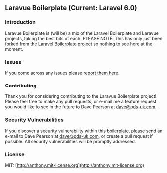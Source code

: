## Laravue Boilerplate (Current: Laravel 6.0)

### Introduction

Laravue Boilerplate is (will be) a mix of the Laravel Boilerplate and Laravue projects, taking the best bits of each. PLEASE NOTE: This has only just been forked from the Laravel Boilerplate project so nothing to see here at the moment.

### Issues

If you come across any issues please [report them here](https://github.com/frijj2k/laravue-boilerplate/issues).

### Contributing

Thank you for considering contributing to the Laravue Boilerplate project! Please feel free to make any pull requests, or e-mail me a feature request you would like to see in the future to Dave Pearson at dave@pds-uk.com.

### Security Vulnerabilities

If you discover a security vulnerability within this boilerplate, please send an e-mail to Dave Pearson at dave@pds-uk.com, or create a pull request if possible. All security vulnerabilities will be promptly addressed.

### License

MIT: [http://anthony.mit-license.org](http://anthony.mit-license.org)
